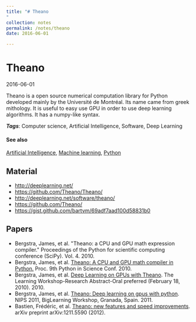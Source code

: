 ```yaml
---
title: "# Theano
"
collection: notes
permalink: /notes/theano
date: 2016-06-01

---
```


# Theano

2016-06-01

Theano is a open source numerical computation library for Python developed mainly by the Université de Montréal. Its name came from greek mithology.
It is useful to easy use GPU in order to use deep learning algorithms. It has a numpy-like syntax.

***Tags***: Computer science, Artificial Intelligence, Software, Deep Learning

#### See also
[Artificial Intelligence](/notes/artificial_intelligence), [Machine learning](/notes/machine_learning), [Python](/notes/python)

## Material
* http://deeplearning.net/
* https://github.com/Theano/Theano/
* http://deeplearning.net/software/theano/
* https://github.com/Theano/
* https://gist.github.com/bartvm/69adf7aad100d58831b0

## Papers
* Bergstra, James, et al. "Theano: a CPU and GPU math expression compiler." Proceedings of the Python for scientific computing conference (SciPy). Vol. 4. 2010.
* Bergstra, James, et al. [Theano: A CPU and GPU math compiler in Python.](http://www.iro.umontreal.ca/~lisa/pointeurs/theano_scipy2010.pdf) Proc. 9th Python in Science Conf. 2010.
* Bergstra, James, et al. [Deep Learning on GPUs with Theano](http://citeseerx.ist.psu.edu/viewdoc/download?doi=10.1.1.306.6485&rep=rep1&type=pdf). The Learning Workshop-Research Abstract-Oral preferred (February 18, 2010). 2010.
* Bergstra, James, et al. [Theano: Deep learning on gpus with python](http://biglearn.org/2011/files/papers/biglearn2011_submission_18.pdf). NIPS 2011, BigLearning Workshop, Granada, Spain. 2011.
* Bastien, Frédéric, et al. [Theano: new features and speed improvements](http://arxiv.org/pdf/1211.5590.pdf%3C/p%3E). arXiv preprint arXiv:1211.5590 (2012).




